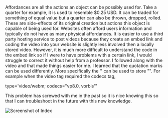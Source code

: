 Affordances are all the actions an object can be possibly used for. Take a quarter for example, it is used to resemble $0.25 USD. It can be traded for something of equal value but a quarter can also be thrown, dropped, rolled. These are side-effects of its original creation but actions this object is capable of being used for. Websites often afford users information and typically do not have as many physical affordances.
It is easier to use a third party hosting service to post videos because they create an embed link and coding the video into your website is slightly less involved then a locally stored video. However, it is much more difficult to understand the code in the embed link so if I were to have problems with a certain link, I would struggle to correct it without help from a professor.
I followed along with the video and that made things easier for me. I learned that the quotation marks can be used differently. More specifically the '' can be used to store "". For example when the video tag required the codecs tag,  

type='video/webm; codecs="vp8.0, vorbis"'

This problem has screwed with me in the past so it is nice knowing this so that I can troubleshoot in the future with this new knowledge.

![Screenshot of Index](/images/screenshot-week8.png)
